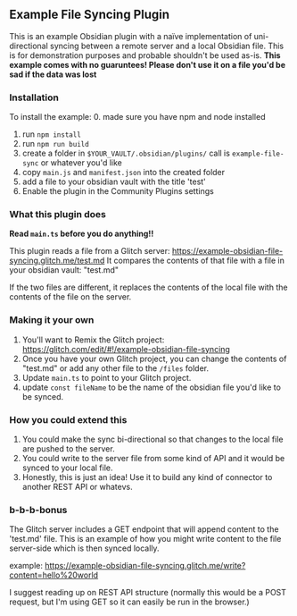 ## Example File Syncing Plugin

This is an example Obsidian plugin with a naïve implementation of uni-directional syncing between a remote server and a local Obsidian file. This is for demonstration purposes and probable shouldn't be used as-is.
**This example comes with no guaruntees! Please don't use it on a file you'd be sad if the data was lost**

### Installation

To install the example:
0. made sure you have npm and node installed
1. run `npm install`
2. run `npm run build`
3. create a folder in `$YOUR_VAULT/.obsidian/plugins/` call is `example-file-sync` or whatever you'd like
4. copy `main.js` and `manifest.json` into the created folder
5. add a file to your obsidian vault with the title 'test'
6. Enable the plugin in the Community Plugins settings

### What this plugin does
**Read `main.ts` before you do anything!!**

This plugin reads a file from a Glitch server: https://example-obsidian-file-syncing.glitch.me/test.md
It compares the contents of that file with a file in your obsidian vault: "test.md"

If the two files are different, it replaces the contents of the local file with the contents of the file on the server.

### Making it your own

1. You'll want to Remix the Glitch project: https://glitch.com/edit/#!/example-obsidian-file-syncing
2. Once you have your own Glitch project, you can change the contents of "test.md" or add any other file to the `/files` folder.
3. Update `main.ts` to point to your Glitch project.
4. update `const fileName` to be the name of the obsidian file you'd like to be synced.

### How you could extend this

1. You could make the sync bi-directional so that changes to the local file are pushed to the server.
2. You could write to the server file from some kind of API and it would be synced to your local file.
3. Honestly, this is just an idea! Use it to build any kind of connector to another REST API or whatevs.

### b-b-b-bonus

The Glitch server includes a GET endpoint that will append content to the 'test.md' file. This is an example of how you might write content to the file server-side which is then synced locally.

example: https://example-obsidian-file-syncing.glitch.me/write?content=hello%20world

I suggest reading up on REST API structure (normally this would be a POST request, but I'm using GET so it can easily be run in the browser.)
